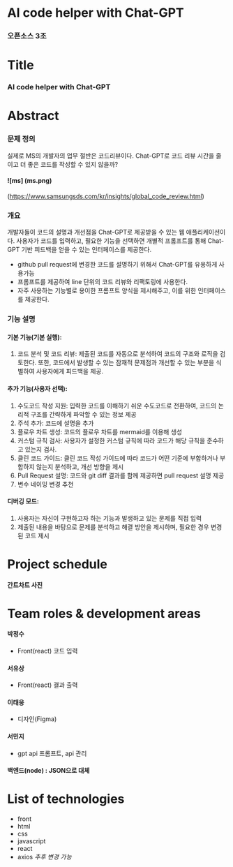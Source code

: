 # AI code helper with Chat-GPT
### 오픈소스 3조

# Title
### AI code helper with Chat-GPT

# Abstract
### 문제 정의
실제로 MS의 개발자의 업무 절반은 코드리뷰이다.
Chat-GPT로 코드 리뷰 시간을 줄이고 더 좋은 코드를 작성할 수 있지 않을까?
#### ![ms] (ms.png)
(https://www.samsungsds.com/kr/insights/global_code_review.html)
### 개요
개발자들이 코드의 설명과 개선점을 Chat-GPT로 제공받을 수 있는 웹 애플리케이션이다.  사용자가 코드를 입력하고, 필요한 기능을 선택하면 개별적 프롬프트를 통해 Chat-GPT 기반 피드백을 얻을 수 있는 인터페이스를 제공한다.

- github pull request에 변경한 코드를 설명하기 위해서 Chat-GPT를 유용하게 사용가능
- 프롬프트를 제공하여 line 단위의 코드 리뷰와 리팩토링에 사용한다.
- 자주 사용하는 기능별로 용이한 프롬프트 양식을 제시해주고, 이를 위한 인터페이스를 제공한다.
### 기능 설명
#### 기본 기능(기본 실행): 
1. 코드 분석 및 코드 리뷰: 제출된 코드를 자동으로 분석하여 코드의 구조와 로직을 검토한다. 또한, 코드에서 발생할 수 있는 잠재적 문제점과 개선할 수 있는 부분을 식별하여 사용자에게 피드백을 제공.

#### 추가 기능(사용자 선택):
1. 수도코드 작성 지원: 입력한 코드를 이해하기 쉬운 수도코드로 전환하여, 코드의 논리적 구조를 간략하게 파악할 수 있는 정보 제공
2. 주석 추가: 코드에 설명을 추가
3. 플로우 차트 생성: 코드의 플로우 차트를 mermaid를 이용해 생성
4. 커스텀 규칙 검사: 사용자가 설정한 커스텀 규칙에 따라 코드가 해당 규칙을 준수하고 있는지 검사.
5. 클린 코드 가이드: 클린 코드 작성 가이드에 따라 코드가 어떤 기준에 부합하거나 부합하지 않는지 분석하고, 개선 방향을 제시
6. Pull Request 설명: 코드와 git diff 결과를 함께 제공하면 pull request 설명 제공
7. 변수 네이밍 변경 추천
#### 디버깅 모드: 
1. 사용자는 자신이 구현하고자 하는 기능과 발생하고 있는 문제를 직접 입력
2. 제출된 내용을 바탕으로 문제를 분석하고 해결 방안을 제시하며, 필요한 경우 변경된 코드 제시

# Project schedule
#### 간트차트 사진

# Team roles & development areas
#### 박정수 
- Front(react) 코드 입력 
#### 서유상
- Front(react) 결과 출력  
#### 이태웅
- 디자인(Figma)
#### 서민지
- gpt api 프롬프트, api 관리
#### 백엔드(node) : JSON으로 대체

# List of technologies  
#### 
- front
- html 
- css
- javascript
- react
- axios
*추후 변경 가능*